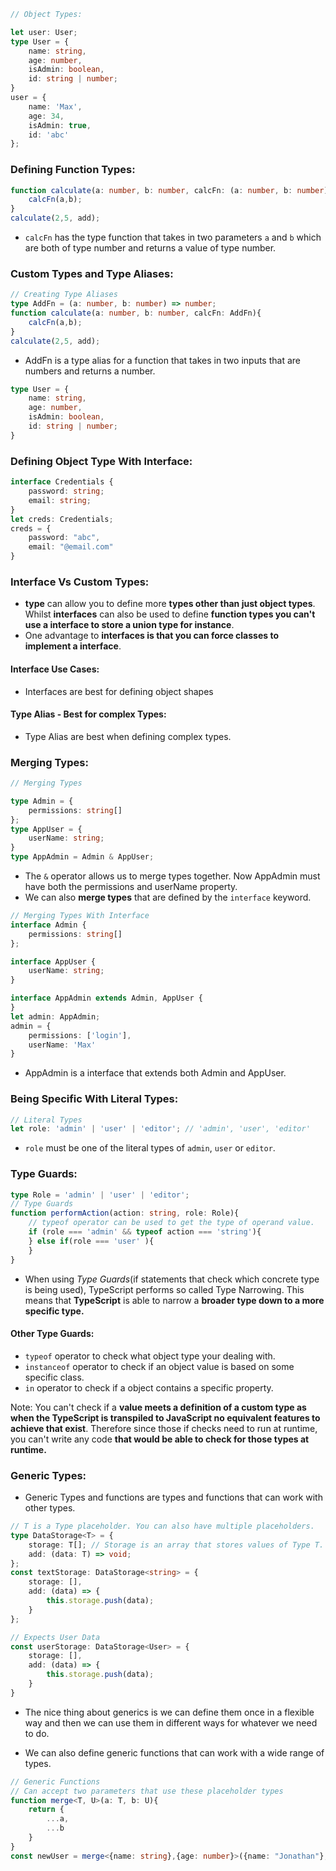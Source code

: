 ```ts
// Object Types:

let user: User;
type User = {
    name: string,
    age: number,
    isAdmin: boolean,
    id: string | number;
}
user = {
    name: 'Max',
    age: 34,
    isAdmin: true,
    id: 'abc'
};
```
### Defining Function Types:
```ts
function calculate(a: number, b: number, calcFn: (a: number, b: number) => number){
    calcFn(a,b);
}
calculate(2,5, add);
``` 
- `calcFn` has the type function that takes in two parameters `a` and `b` which are both of type number and returns a value of type number.
### Custom Types and Type Aliases:
```ts
// Creating Type Aliases
type AddFn = (a: number, b: number) => number;
function calculate(a: number, b: number, calcFn: AddFn){
    calcFn(a,b);
}
calculate(2,5, add);
```
- AddFn is a type alias for a function that takes in two inputs that are numbers and returns a number.
```ts
type User = {
    name: string,
    age: number,
    isAdmin: boolean,
    id: string | number;
}
```
### Defining Object Type With Interface:
```ts
interface Credentials {
    password: string;
    email: string;
}
let creds: Credentials;
creds = {
    password: "abc",
    email: "@email.com"
}
```
### Interface Vs Custom Types:
- **type** can allow you to define more **types other than just object types**. Whilst **interfaces** can also be used to define **function types you can't use a interface to store a union type for instance**.
- One advantage to **interfaces is that you can force classes to implement a interface**.
#### Interface Use Cases:
- Interfaces are best for defining object shapes
#### Type Alias - Best for complex Types:
- Type Alias are best when defining complex types.
### Merging Types:
```ts
// Merging Types

type Admin = {
    permissions: string[]
};
type AppUser = {
    userName: string;
}
type AppAdmin = Admin & AppUser;
```
- The `&` operator allows us to merge types together. Now AppAdmin must have both the permissions and userName property.
- We can also **merge types** that are defined by the `interface` keyword.
```ts
// Merging Types With Interface
interface Admin {
    permissions: string[]
};

interface AppUser {
    userName: string;
}

interface AppAdmin extends Admin, AppUser {
}
let admin: AppAdmin;
admin = {
	permissions: ['login'],
	userName: 'Max'
}
```
- AppAdmin is a interface that extends both Admin and AppUser.

### Being Specific With Literal Types:
```ts
// Literal Types
let role: 'admin' | 'user' | 'editor'; // 'admin', 'user', 'editor'
```
- `role` must be one of the literal types of `admin`, `user` or `editor`.

### Type Guards:
```ts
type Role = 'admin' | 'user' | 'editor';
// Type Guards
function performAction(action: string, role: Role){
    // typeof operator can be used to get the type of operand value.
    if (role === 'admin' && typeof action === 'string'){
    } else if(role === 'user' ){
    }
}
```
- When using *Type Guards*(if statements that check which concrete type is being used), TypeScript performs so called Type Narrowing. This means that **TypeScript** is able to narrow a **broader type down to a more specific type.** 

#### Other Type Guards:
- `typeof` operator to check what object type your dealing with.
- `instanceof` operator to check if an object value is based on some specific class.
- `in` operator to check if a object contains a specific property.

Note: You can't check if a **value meets a definition of a custom type as when the TypeScript is transpiled to JavaScript no equivalent features to achieve that exist**. Therefore since those if checks need to run at runtime, you can't write any code **that would be able to check for those types at runtime.**


### Generic Types:
- Generic Types and functions are types  and functions that can work with other types.
```ts
// T is a Type placeholder. You can also have multiple placeholders.
type DataStorage<T> = {
    storage: T[]; // Storage is an array that stores values of Type T.
    add: (data: T) => void;
};
const textStorage: DataStorage<string> = {
    storage: [],
    add: (data) => {
        this.storage.push(data);
    }
};

// Expects User Data
const userStorage: DataStorage<User> = {
    storage: [],
    add: (data) => {
        this.storage.push(data);
    }
}
```
- The nice thing about generics is we can define them once in a flexible way and then we can use them in different ways for whatever we need to do.


- We can also define generic functions that can work with a wide range of types.

```ts
// Generic Functions
// Can accept two parameters that use these placeholder types
function merge<T, U>(a: T, b: U){
    return {
        ...a,
        ...b
    }
}
const newUser = merge<{name: string},{age: number}>({name: "Jonathan"}, {age: 20});
```